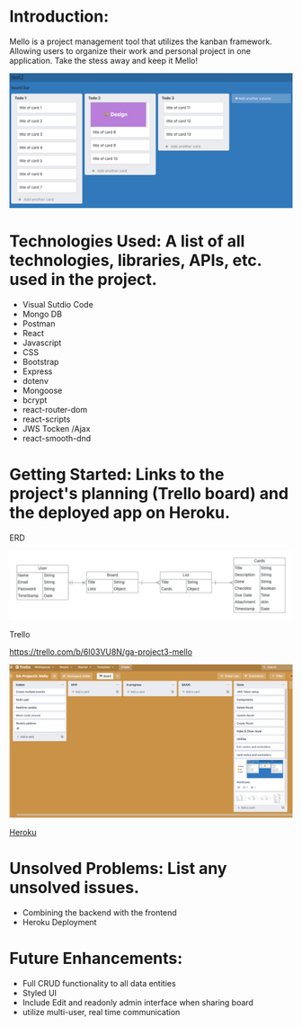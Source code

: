 # Introduction: 
Mello is a project management tool that utilizes the kanban framework. Allowing users to organize their work and personal project in one application. Take the stess away and keep it Mello!

![mello-board](public/mello-board.png)

# Technologies Used: A list of all technologies, libraries, APIs, etc. used in the project.

- Visual Sutdio Code
- Mongo DB
- Postman
- React
- Javascript
- CSS
- Bootstrap
- Express
- dotenv
- Mongoose
- bcrypt
- react-router-dom
- react-scripts
- JWS Tocken /Ajax
- react-smooth-dnd

# Getting Started: Links to the project's planning (Trello board) and the deployed app on Heroku.

ERD

![ERD](/public/ERD.jpeg)

Trello

https://trello.com/b/6l03VU8N/ga-project3-mello

![trello](/public/trello.png)

[Heroku](https://ga-evelyn-mello.herokuapp.com/)

# Unsolved Problems: List any unsolved issues.

- Combining the backend with the frontend 
- Heroku Deployment


# Future Enhancements:

- Full CRUD functionality to all data entities 
- Styled UI
- Include Edit and readonly admin interface when sharing board
- utilize multi-user, real time communication
